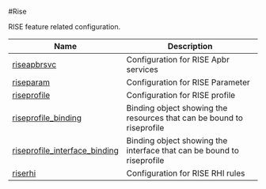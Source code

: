 #Rise

RISE feature related configuration.


<table><thead><tr><th>Name</th><th>Description</th></tr></thead><tbody><tr><td><a href="../../../configuration/rise/riseapbrsvc/riseapbrsvc">riseapbrsvc</a></td><td>Configuration for RISE Apbr services</td><tr><tr><td><a href="../../../configuration/rise/riseparam/riseparam">riseparam</a></td><td>Configuration for RISE Parameter</td><tr><tr><td><a href="../../../configuration/rise/riseprofile/riseprofile">riseprofile</a></td><td>Configuration for RISE profile</td><tr><tr><td><a href="../../../configuration/rise/riseprofile_binding/riseprofile_binding">riseprofile_binding</a></td><td>Binding object showing the resources that can be bound to riseprofile</td><tr><tr><td><a href="../../../configuration/rise/riseprofile_interface_binding/riseprofile_interface_binding">riseprofile_interface_binding</a></td><td>Binding object showing the interface that can be bound to riseprofile</td><tr><tr><td><a href="../../../configuration/rise/riserhi/riserhi">riserhi</a></td><td>Configuration for RISE RHI rules</td><tr></tbody></table>
